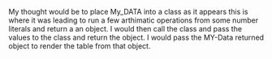 My thought would be to place My_DATA into a class as it appears this is where it was leading to run a few arthimatic operations from some number literals and return a an object. I would then call the class and pass the values to the class and return the object. I would pass the MY-Data returned object to render the table from that object.